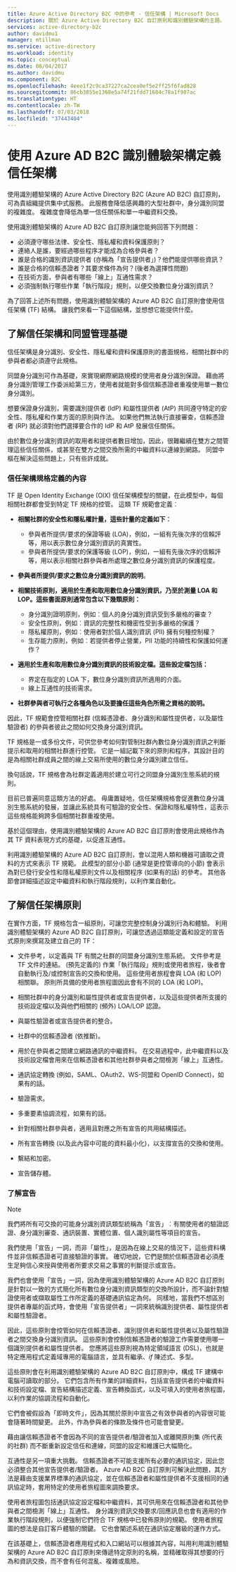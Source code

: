 ```yaml
---
title: Azure Active Directory B2C 中的參考 - 信任架構 | Microsoft Docs
description: 關於 Azure Active Directory B2C 自訂原則和識別體驗架構的主題。
services: active-directory-b2c
author: davidmu1
manager: mtillman
ms.service: active-directory
ms.workload: identity
ms.topic: conceptual
ms.date: 08/04/2017
ms.author: davidmu
ms.component: B2C
ms.openlocfilehash: 4eee1f2c9ca37227ca2cea0ef5e2ff25f6fad828
ms.sourcegitcommit: 86cb3855e1368e5a74f21fdd71684c78a1f907ac
ms.translationtype: HT
ms.contentlocale: zh-TW
ms.lasthandoff: 07/03/2018
ms.locfileid: "37443404"
---
```

# <a name="define-trust-frameworks-with-azure-ad-b2c-identity-experience-framework"></a>使用 Azure AD B2C 識別體驗架構定義信任架構

使用識別體驗架構的 Azure Active Directory B2C (Azure AD B2C) 自訂原則，可為貴組織提供集中式服務。 此服務會降低感興趣的大型社群中，身分識別同盟的複雜度。 複雜度會降低為單一信任關係和單一中繼資料交換。

使用識別體驗架構的 Azure AD B2C 自訂原則讓您能夠回答下列問題：

- 必須遵守哪些法律、安全性、隱私權和資料保護原則？
- 連絡人是誰，要經過哪些程序才能成為合格參與者？
- 誰是合格的識別資訊提供者 (亦稱為「宣告提供者」)？他們能提供哪些資訊？
- 誰是合格的信賴憑證者？其要求條件為何？(後者為選擇性問題)
- 在技術方面，參與者有哪些「線上」互通性需求？
- 必須強制執行哪些作業「執行階段」規則，以便交換數位身分識別資訊？

為了回答上述所有問題，使用識別體驗架構的 Azure AD B2C 自訂原則會使用信任架構 (TF) 結構。 讓我們來看一下這個結構，並想想它能提供什麼。

## <a name="understand-the-trust-framework-and-federation-management-foundation"></a>了解信任架構和同盟管理基礎

信任架構是身分識別、安全性、隱私權和資料保護原則的書面規格，相關社群中的參與者都必須遵守此規格。

同盟身分識別可作為基礎，來實現網際網路規模的使用者身分識別保證。 藉由將身分識別管理工作委派給第三方，使用者就能對多個信賴憑證者重複使用單一數位身分識別。  

想要保證身分識別，需要識別提供者 (IdP) 和屬性提供者 (AtP) 共同遵守特定的安全性、隱私權和作業方面的原則與作法。  如果他們無法執行直接審查，信賴憑證者 (RP) 就必須對他們選擇要合作的 IdP 和 AtP 發展信任關係。  

由於數位身分識別資訊的取用者和提供者數目增加，因此，很難繼續在雙方之間管理這些信任關係，或甚至在雙方之間交換所需的中繼資料以連線到網路。  同盟中樞在解決這些問題上，只有些許成就。

### <a name="what-a-trust-framework-specification-defines"></a>信任架構規格定義的內容
TF 是 Open Identity Exchange (OIX) 信任架構模型的關鍵，在此模型中，每個相關社群都會受到特定 TF 規格的控管。 這類 TF 規範會定義︰

- **相關社群的安全性和隱私權計量，這些計量的定義如下︰**
    - 參與者所提供/要求的保證等級 (LOA)，例如，一組有先後次序的信賴評等，用以表示數位身分識別資訊的真實性。
    - 參與者所提供/要求的保護等級 (LOP)，例如，一組有先後次序的信賴評等，用以表示相關社群參與者所處理之數位身分識別資訊的保護程度。

- 
  **參與者所提供/要求之數位身分識別資訊的說明**。

- **相關技術原則，適用於生產和取用數位身分識別資訊，乃至於測量 LOA 和 LOP。這些書面原則通常包含以下幾類原則：**
    - 身分識別證明原則，例如︰個人的身分識別資訊受到多嚴格的審查？
    - 安全性原則，例如︰資訊的完整性和機密性受到多嚴格的保護？
    - 隱私權原則，例如︰使用者對於個人識別資訊 (PII) 擁有何種控制權？
    - 生存能力原則，例如︰若提供者停止營業，PII 功能的持續性和保護如何運作？

- **適用於生產和取用數位身分識別資訊的技術設定檔。這些設定檔包括：**
    - 界定在指定的 LOA 下，數位身分識別資訊所適用的介面。
    - 線上互通性的技術需求。

- **社群參與者可執行之各種角色以及要擔任這些角色所需之資格的說明。**

因此，TF 規範會控管相關社群 (信賴憑證者、身分識別和屬性提供者，以及屬性驗證者) 的參與者彼此之間如何交換身分識別資訊。

TF 規格是一或多份文件，可供您參考如何對管制社群內數位身分識別資訊之判斷提示和取用的相關社群進行控管。 它是一組記載下來的原則和程序，其設計目的是為相關社群成員之間的線上交易所使用的數位身分識別建立信任。  

換句話說，TF 規格會為社群定義適用於建立可行之同盟身分識別生態系統的規則。

目前已普遍同意這類方法的好處。 毋庸置疑地，信任架構規格會促進數位身分識別生態系統的發展，並讓此系統具有可驗證的安全性、保證和隱私權特性，這表示這些規格能夠跨多個相關社群重複使用。

基於這個理由，使用識別體驗架構的 Azure AD B2C 自訂原則會使用此規格作為其 TF 資料表現方式的基礎，以促進互通性。  

利用識別體驗架構的 Azure AD B2C 自訂原則，會以混用人類和機器可讀取之資料的方式來表示 TF 規範。 此模型的部分小節 (通常是更控管導向的小節) 會表示為對已發行安全性和隱私權原則文件以及相關程序 (如果有的話) 的參考。 其他各節會詳細描述設定中繼資料和執行階段規則，以利作業自動化。

## <a name="understand-trust-framework-policies"></a>了解信任架構原則

在實作方面，TF 規格包含一組原則，可讓您完整控制身分識別行為和體驗。  利用識別體驗架構的 Azure AD B2C 自訂原則，可讓您透過這類能定義和設定的宣告式原則來撰寫及建立自己的 TF：

- 文件參考，以定義與 TF 有關之社群的同盟身分識別生態系統。 文件參考是 TF 文件的連結。 (預先定義的) 作業「執行階段」規則或使用者旅程，後者會自動執行及/或控制宣告的交換和使用。 這些使用者旅程會與 LOA (和 LOP) 相關聯。 原則所具備的使用者旅程圖因此會有不同的 LOA (和 LOP)。

- 相關社群中的身分識別和屬性提供者或宣告提供者，以及這些提供者所支援的技術設定檔以及與他們相關的 (頻外) LOA/LOP 認證。

- 與屬性驗證者或宣告提供者的整合。

- 社群中的信賴憑證者 (依推斷)。

- 用於在參與者之間建立網路通訊的中繼資料。 在交易過程中，此中繼資料以及技術設定檔會用來在信賴憑證者和其他社群參與者之間檢測「線上」互通性。

- 通訊協定轉換 (例如，SAML、OAuth2、WS-同盟和 OpenID Connect)，如果有的話。

- 驗證需求。

- 多重要素協調流程，如果有的話。

- 針對相關社群參與者，適用且對應之所有宣告的共用結構描述。

- 所有宣告轉換 (以及此內容中可能的資料最小化)，以支撐宣告的交換和使用。

- 繫結和加密。

- 宣告儲存體。

### <a name="understand-claims"></a>了解宣告

> [!NOTE]
> 我們將所有可交換的可能身分識別資訊類型統稱為「宣告」︰有關使用者的驗證認證、身分識別審查、通訊裝置、實體位置、個人識別屬性等項目的宣告。  
>
> 我們使用「宣告」一詞，而非「屬性」，是因為在線上交易的情況下，這些資料構件並非信賴憑證者可直接驗證的事實。 確切地說，它們是關於信賴憑證者必須產生足夠信心來授與使用者所要求交易之事實的判斷提示或宣告。  
>
> 我們也會使用「宣告」一詞，因為使用識別體驗架構的 Azure AD B2C 自訂原則是針對以一致的方式簡化所有數位身分識別資訊類型的交換所設計，而不論針對驗證使用者或擷取屬性工作所定義的基礎通訊協定為何。  同樣地，當我們不想區別提供者專屬的函式時，會使用「宣告提供者」一詞來統稱識別提供者、屬性提供者和屬性驗證者。   

因此，這些原則會控管如何在信賴憑證者、識別提供者和屬性提供者以及屬性驗證者之間交換身分識別資訊。 這些原則會控制信賴憑證者的驗證工作需要使用哪一個識別提供者和屬性提供者。 您應將這些原則視為特定領域語言 (DSL)，也就是特定應用程式定義域專用的電腦語言，並具有繼承、*if* 陳述式、多型。

這些原則會在利用識別體驗架構的 Azure AD B2C 自訂原則中，構成 TF 建構中電腦可讀取的部分。 它們包含所有作業的詳細資料，包括宣告提供者的中繼資料和技術設定檔、宣告結構描述定義、宣告轉換函式，以及可填入的使用者旅程圖，以利作業的協調流程和自動化。  

它們會被假設為「即時文件」，因為其關於原則中宣告之有效參與者的內容很可能會隨著時間變更。 此外，作為參與者的條款及條件也可能會變更。  

藉由讓信賴憑證者不會因為不同的宣告提供者/驗證者加入或離開原則集 (所代表的社群) 而不斷重新設定信任和連線，同盟的設定和維護已大幅簡化。

互通性是另一項重大挑戰。 信賴憑證者不可能支援所有必要的通訊協定，因此您必須整合其他宣告提供者/驗證者。 Azure AD B2C 自訂原則可解決此問題，其方法是藉由支援業界標準的通訊協定，並在信賴憑證者和屬性提供者不支援相同的通訊協定時，套用特定的使用者旅程圖來調換要求。  

使用者旅程圖包括通訊協定設定檔和中繼資料，其可供用來在信賴憑證者和其他參與者之間檢測「線上」互通性。 身分識別資訊交換要求/回應訊息也會有適用的作業執行階段規則，以便強制它們符合 TF 規格中已發佈原則的規範。 使用者旅程圖的想法是自訂客戶體驗的關鍵。 它也會闡述系統在通訊協定層級的運作方式。

在該基礎上，信賴憑證者應用程式和入口網站可以根據其內容，叫用利用識別體驗架構的 Azure AD B2C 自訂原則來傳遞特定原則的名稱，並精確取得其想要的行為和資訊交換，而不會有任何混亂、複雜或風險。
